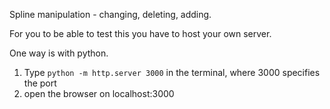 Spline manipulation - changing, deleting, adding.

For you to be able to test this you have to host your own server.

One way is with python.
1. Type `python -m http.server 3000` in the terminal, where 3000 specifies the port
2. open the browser on localhost:3000
